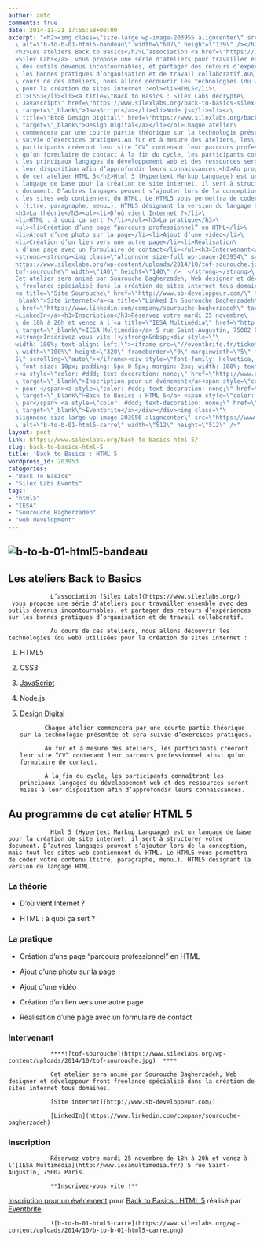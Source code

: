 ```yaml
---
author: anto
comments: true
date: 2014-11-21 17:55:58+00:00
excerpt: "<h2><img class=\"size-large wp-image-203955 aligncenter\" src=\"https://www.silexlabs.org/wp-content/uploads/2014/10/b-to-b-01-html5-bandeau.png\"\
  \ alt=\"b-to-b-01-html5-bandeau\" width=\"607\" height=\"139\" /></h2>\
  <h2>Les ateliers Back to Basics</h2>L’association <a href=\"https://www.silexlabs.org/\"\
  >Silex Labs</a>  vous propose une série d'ateliers pour travailler ensemble avec\
  \ des outils devenus incontournables, et partager des retours d’expériences sur\
  \ les bonnes pratiques d’organisation et de travail collaboratif.Au\
  \ cours de ces ateliers, nous allons découvrir les technologies (du web) utilisées\
  \ pour la création de sites internet :<ol><li>HTML5</li>\
  <li>CSS3</li><li><a title=\"Back to Basics : Silex Labs décrypte\
  \ Javascript\" href=\"https://www.silexlabs.org/back-to-basics-silex-labs-decrypte-javascript/\"\
  \ target=\"_blank\">JavaScript</a></li><li>Node.js</li><li><a\
  \ title=\"BtoB Design Digital\" href=\"https://www.silexlabs.org/back-to-basics-design-digital-du-concept-aux-livrables/\"\
  \ target=\"_blank\">Design Digital</a></li></ol>Chaque atelier\
  \ commencera par une courte partie théorique sur la technologie présentée et sera\
  \ suivie d’exercices pratiques.Au fur et à mesure des ateliers, les\
  \ participants créeront leur site “CV” contenant leur parcours professionnel ainsi\
  \ qu’un formulaire de contact.À la fin du cycle, les participants connaîtront\
  \ les principaux langages du développement web et des ressources seront mises à\
  \ leur disposition afin d’approfondir leurs connaissances.<h2>Au programme\
  \ de cet atelier HTML 5</h2>Html 5 (Hypertext Markup Language) est un\
  \ langage de base pour la création de site internet, il sert à structurer votre\
  \ document. D’autres langages peuvent s’ajouter lors de la conception, mais tout\
  \ les sites web contiennent du HTML. Le HTML5 vous permettra de coder votre contenu\
  \ (titre, paragraphe, menu…). HTML5 désignant la version du langage HTML.\
  <h3>La théorie</h3><ul><li>D’où vient Internet ?</li>\
  <li>HTML : à quoi ça sert ?</li></ul><h3>La pratique</h3>\
  <ul><li>Création d’une page “parcours professionnel” en HTML</li>\
  <li>Ajout d’une photo sur la page</li><li>Ajout d’une vidéo</li>\
  <li>Création d’un lien vers une autre page</li><li>Réalisation\
  \ d’une page avec un formulaire de contact</li></ul><h3>Intervenant</h3>\
  <strong><strong><img class=\"alignnone size-full wp-image-203954\" src=\"\
  https://www.silexlabs.org/wp-content/uploads/2014/10/tof-sourouche.jpg\" alt=\"\
  tof-sourouche\" width=\"140\" height=\"140\" />  </strong></strong>\
  Cet atelier sera animé par Sourouche Bagherzadeh, Web designer et développeur front\
  \ freelance spécialisé dans la création de sites internet tous domaines.\
  <a title=\"Site Sourouche\" href=\"http://www.sb-developpeur.com/\" target=\"\
  _blank\">Site internet</a><a title=\"Linked In Sourouche Bagherzadeh\"\
  \ href=\"https://www.linkedin.com/company/sourouche-bagherzadeh\" target=\"_blank\"\
  >LinkedIn</a><h3>Inscription</h3>Réservez votre mardi 25 novembre\
  \ de 18h à 20h et venez à l’<a title=\"IESA Multimédia\" href=\"http://www.iesamultimedia.fr/\"\
  \ target=\"_blank\">IESA Multimédia</a> 5 rue Saint-Augustin, 75002 Paris.\
  <strong>Inscrivez-vous vite !</strong>&nbsp;<div style=\"\
  width: 100%; text-align: left;\"><iframe src=\"//eventbrite.fr/tickets-external?eid=14072508251&amp;ref=etckt\"\
  \ width=\"100%\" height=\"320\" frameborder=\"0\" marginwidth=\"5\" marginheight=\"\
  5\" scrolling=\"auto\"></iframe><div style=\"font-family: Helvetica, Arial;\
  \ font-size: 10px; padding: 5px 0 5px; margin: 2px; width: 100%; text-align: left;\"\
  ><a style=\"color: #ddd; text-decoration: none;\" href=\"http://www.eventbrite.fr/r/etckt\"\
  \ target=\"_blank\">Inscription pour un événement</a><span style=\"color: #ddd;\"\
  > pour </span><a style=\"color: #ddd; text-decoration: none;\" href=\"https://www.eventbrite.fr/e/billets-back-to-basics-html-5-14072508251?ref=etckt\"\
  \ target=\"_blank\">Back to Basics : HTML 5</a> <span style=\"color: #ddd;\">réalisé\
  \ par</span> <a style=\"color: #ddd; text-decoration: none;\" href=\"http://www.eventbrite.fr?ref=etckt\"\
  \ target=\"_blank\">Eventbrite</a></div></div><img class=\"\
  alignnone size-large wp-image-203956 aligncenter\" src=\"https://www.silexlabs.org/wp-content/uploads/2014/10/b-to-b-01-html5-carre.png\"\
  \ alt=\"b-to-b-01-html5-carre\" width=\"512\" height=\"512\" />"
layout: post
link: https://www.silexlabs.org/back-to-basics-html-5/
slug: back-to-basics-html-5
title: 'Back to Basics : HTML 5'
wordpress_id: 203953
categories:
- "Back To Basics"
- "Silex Labs Events"
tags:
- "html5"
- "IESA"
- "Sourouche Bagherzadeh"
- "web development"
---
```


## ![b-to-b-01-html5-bandeau](https://www.silexlabs.org/wp-content/uploads/2014/10/b-to-b-01-html5-bandeau.png)




## Les ateliers Back to Basics


				L’association [Silex Labs](https://www.silexlabs.org/)  vous propose une série d'ateliers pour travailler ensemble avec des outils devenus incontournables, et partager des retours d’expériences sur les bonnes pratiques d’organisation et de travail collaboratif.

				Au cours de ces ateliers, nous allons découvrir les technologies (du web) utilisées pour la création de sites internet :




  1. HTML5


  2. CSS3


  3. [JavaScript](https://www.silexlabs.org/back-to-basics-silex-labs-decrypte-javascript/)


  4. Node.js


  5. [Design Digital](https://www.silexlabs.org/back-to-basics-design-digital-du-concept-aux-livrables/)


				Chaque atelier commencera par une courte partie théorique sur la technologie présentée et sera suivie d’exercices pratiques.

				Au fur et à mesure des ateliers, les participants créeront leur site “CV” contenant leur parcours professionnel ainsi qu’un formulaire de contact.

				À la fin du cycle, les participants connaîtront les principaux langages du développement web et des ressources seront mises à leur disposition afin d’approfondir leurs connaissances.


## Au programme de cet atelier HTML 5


				Html 5 (Hypertext Markup Language) est un langage de base pour la création de site internet, il sert à structurer votre document. D’autres langages peuvent s’ajouter lors de la conception, mais tout les sites web contiennent du HTML. Le HTML5 vous permettra de coder votre contenu (titre, paragraphe, menu…). HTML5 désignant la version du langage HTML.


### La théorie






  * D’où vient Internet ?


  * HTML : à quoi ça sert ?




### La pratique






  * Création d’une page “parcours professionnel” en HTML


  * Ajout d’une photo sur la page


  * Ajout d’une vidéo


  * Création d’un lien vers une autre page


  * Réalisation d’une page avec un formulaire de contact




### Intervenant


				****![tof-sourouche](https://www.silexlabs.org/wp-content/uploads/2014/10/tof-sourouche.jpg)  ****

				Cet atelier sera animé par Sourouche Bagherzadeh, Web designer et développeur front freelance spécialisé dans la création de sites internet tous domaines.

				[Site internet](http://www.sb-developpeur.com/)

				[LinkedIn](https://www.linkedin.com/company/sourouche-bagherzadeh)


### Inscription


				Réservez votre mardi 25 novembre de 18h à 20h et venez à l’[IESA Multimédia](http://www.iesamultimedia.fr/) 5 rue Saint-Augustin, 75002 Paris.

				**Inscrivez-vous vite !**







[Inscription pour un événement](http://www.eventbrite.fr/r/etckt) pour [Back to Basics : HTML 5](https://www.eventbrite.fr/e/billets-back-to-basics-html-5-14072508251?ref=etckt) réalisé par [Eventbrite](http://www.eventbrite.fr?ref=etckt)





				![b-to-b-01-html5-carre](https://www.silexlabs.org/wp-content/uploads/2014/10/b-to-b-01-html5-carre.png)
